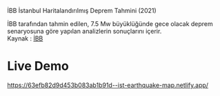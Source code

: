 İBB İstanbul Haritalandırılmış Deprem Tahmini (2021)

İBB tarafından tahmin edilen, 7.5 Mw büyüklüğünde gece olacak deprem senaryosuna göre yapılan analizlerin sonuçlarını içerir. <br/>
Kaynak : <a href="https://data.ibb.gov.tr/dataset/deprem-senaryosu-analiz-sonuclari/resource/9c3ac492-de4b-4245-b418-7ad3df67a193" target="_blank">İBB</a>

# Live Demo

https://63efb82d9d453b083ab1b91d--ist-earthquake-map.netlify.app/

